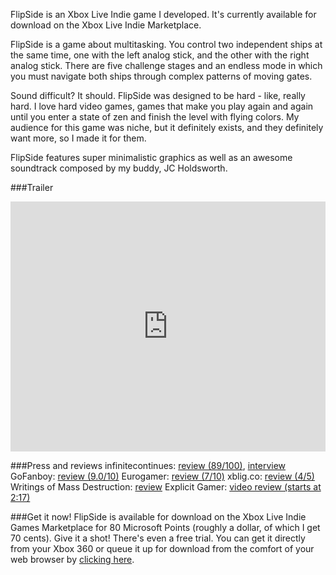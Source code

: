 FlipSide is an Xbox Live Indie game I developed. It's currently available for download on the Xbox Live Indie Marketplace. 

FlipSide is a game about multitasking. You control two independent ships at the same time, one with the left analog stick, and the other with the right analog stick. There are five challenge stages and an endless mode in which you must navigate both ships through complex patterns of moving gates. 

Sound difficult? It should. FlipSide was designed to be hard - like, really hard. I love hard video games, games that make you play again and again until you enter a state of zen and finish the level with flying colors. My audience for this game was niche, but it definitely exists, and they definitely want more, so I made it for them. 

FlipSide features super minimalistic graphics as well as an awesome soundtrack composed by my buddy, JC Holdsworth.
   
###Trailer

<iframe src="http://player.vimeo.com/video/42475495" width="100%" height="400"frameborder="0" webkitAllowFullScreen mozallowfullscreen allowFullScreen></iframe>

###Press and reviews
infinitecontinues: [review (89/100)](http://infinitecontinues.wordpress.com/2010/03/28/flipside-xbl-indie-games/), [interview](http://infinitecontinues.wordpress.com/2010/03/29/an-interview-with-flipside-creator-brian-okeefe/)
GoFanboy: [review (9.0/10)](http://gofanboy.com/xbox-fanboys/xbox-360-reviews/2274-flipside-xbox-360-review)
Eurogamer: [review (7/10)](http://www.eurogamer.net/articles/download-games-roundup-review_3)
xblig.co: [review (4/5)](http://xblig.co/forum/viewtopic.php?f=5&t=110)
Writings of Mass Destruction: [review](http://writingsofmassdeduction.com/2011/03/25/day-136-flipside/)
Explicit Gamer: [video review (starts at 2:17)](http://www.youtube.com/watch?v=9I7I0IEHfDQ#t=02m17s)

###Get it now!
FlipSide is available for download on the Xbox Live Indie Games Marketplace for 80 Microsoft Points (roughly a dollar, of which I get 70 cents). Give it a shot! There's even a free trial. You can get it directly from your Xbox 360 or queue it up for download from the comfort of your web browser by [clicking here](http://marketplace.xbox.com/en-US/Product/FlipSide/66acd000-77fe-1000-9115-d8025855048a).
